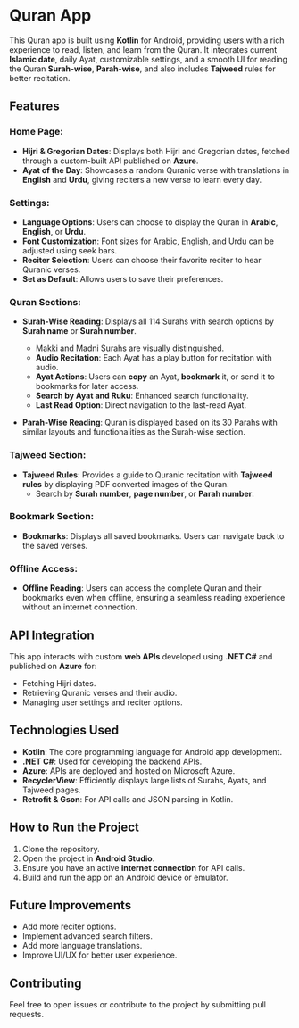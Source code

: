 # Quran App

This Quran app is built using **Kotlin** for Android, providing users with a rich experience to read, listen, and learn from the Quran. 
It integrates current **Islamic date**, daily Ayat, customizable settings, and a smooth UI for reading the Quran **Surah-wise**, **Parah-wise**, and also includes **Tajweed** rules for better recitation.

## Features

### Home Page:
- **Hijri & Gregorian Dates**: Displays both Hijri and Gregorian dates, fetched through a custom-built API published on **Azure**.
- **Ayat of the Day**: Showcases a random Quranic verse with translations in **English** and **Urdu**, giving reciters a new verse to learn every day.

### Settings:
- **Language Options**: Users can choose to display the Quran in **Arabic**, **English**, or **Urdu**.
- **Font Customization**: Font sizes for Arabic, English, and Urdu can be adjusted using seek bars.
- **Reciter Selection**: Users can choose their favorite reciter to hear Quranic verses.
- **Set as Default**: Allows users to save their preferences.

### Quran Sections:
- **Surah-Wise Reading**: Displays all 114 Surahs with search options by **Surah name** or **Surah number**. 
  - Makki and Madni Surahs are visually distinguished.
  - **Audio Recitation**: Each Ayat has a play button for recitation with audio.
  - **Ayat Actions**: Users can **copy** an Ayat, **bookmark** it, or send it to bookmarks for later access.
  - **Search by Ayat and Ruku**: Enhanced search functionality.
  - **Last Read Option**: Direct navigation to the last-read Ayat.

- **Parah-Wise Reading**: Quran is displayed based on its 30 Parahs with similar layouts and functionalities as the Surah-wise section.

### Tajweed Section:
- **Tajweed Rules**: Provides a guide to Quranic recitation with **Tajweed rules** by displaying PDF converted images of the Quran.
  - Search by **Surah number**, **page number**, or **Parah number**.

### Bookmark Section:
- **Bookmarks**: Displays all saved bookmarks. Users can navigate back to the saved verses.

### Offline Access:
- **Offline Reading**: Users can access the complete Quran and their bookmarks even when offline, ensuring a seamless reading experience without an internet connection.

## API Integration
This app interacts with custom **web APIs** developed using **.NET C#** and published on **Azure** for:
- Fetching Hijri dates.
- Retrieving Quranic verses and their audio.
- Managing user settings and reciter options.

## Technologies Used
- **Kotlin**: The core programming language for Android app development.
- **.NET C#**: Used for developing the backend APIs.
- **Azure**: APIs are deployed and hosted on Microsoft Azure.
- **RecyclerView**: Efficiently displays large lists of Surahs, Ayats, and Tajweed pages.
- **Retrofit & Gson**: For API calls and JSON parsing in Kotlin.

## How to Run the Project
1. Clone the repository.
2. Open the project in **Android Studio**.
3. Ensure you have an active **internet connection** for API calls.
4. Build and run the app on an Android device or emulator.

## Future Improvements
- Add more reciter options.
- Implement advanced search filters.
- Add more language translations.
- Improve UI/UX for better user experience.

## Contributing
Feel free to open issues or contribute to the project by submitting pull requests.

